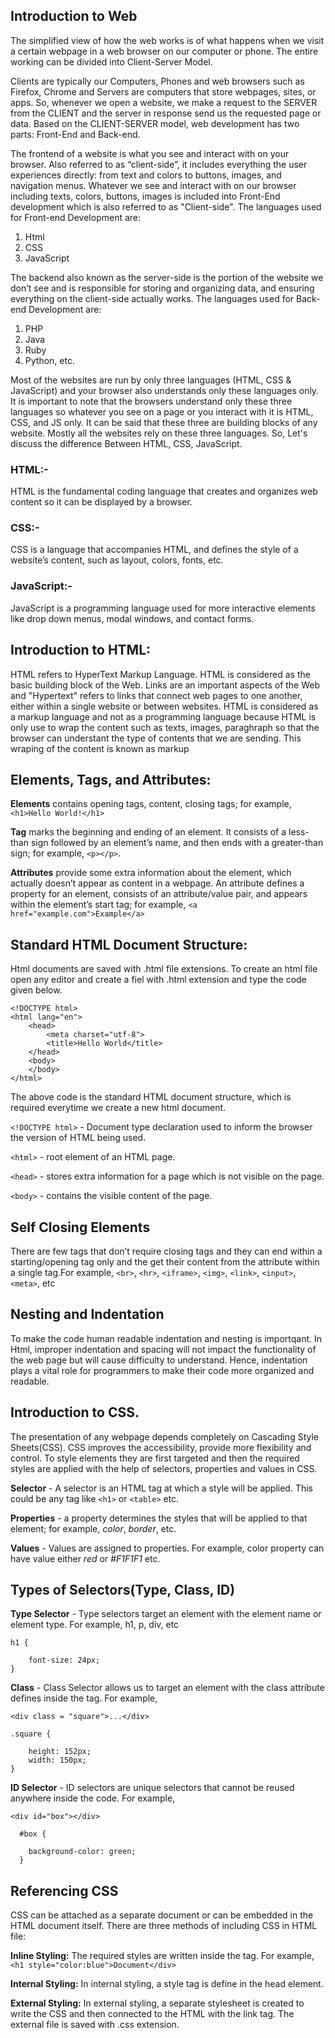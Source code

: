 
## Introduction to Web
The simplified view of how the web works is of what happens when we visit a certain webpage in a web browser on our computer or phone. The entire working can be divided into Client-Server Model.

Clients are typically our Computers, Phones and web browsers such as Firefox, Chrome and Servers are computers that store webpages, sites, or apps. So, whenever we open a website, we make a request to the SERVER from the CLIENT and the server in response send us the requested page or data.
Based on the CLIENT-SERVER model, web development has two parts: Front-End and Back-end.

The frontend of a website is what you see and interact with on your browser. Also referred to as “client-side”, it includes everything the user experiences directly: from text and colors to buttons, images, and navigation menus.
Whatever we see and interact with on our browser including texts, colors, buttons, images is included into Front-End development which is also referred to as "Client-side".
The languages used for Front-end Development are:
1. Html
2. CSS
3. JavaScript

The backend also known as the server-side is the portion of the website we don’t see and is responsible for storing and organizing data, and ensuring everything on the client-side actually works.
The languages used for Back-end Development are:

1. PHP
2. Java
3. Ruby
4. Python, etc.

Most of the websites are run by only three languages (HTML, CSS & JavaScript) and your browser also understands only these languages only. It is important to note that the browsers understand only these three languages so whatever you see on a page or you interact with it is HTML, CSS, and JS only. It can be said that these three are building blocks of any website. Mostly all the websites rely on these three languages.
So, Let's discuss the difference Between HTML, CSS, JavaScript.

### HTML:- 
HTML is the fundamental coding language that creates and organizes web content so it can be displayed by a browser. 
### CSS:-
CSS is a language that accompanies HTML, and defines the style of a website’s content, such as layout, colors, fonts, etc.
### JavaScript:-
JavaScript is a programming language used for more interactive elements like drop down menus, modal windows, and contact forms.

## Introduction to HTML:
HTML refers to HyperText Markup Language. HTML is considered as the basic building block of the Web. 
Links are an important aspects of the Web and "Hypertext" refers to links that connect web pages to one another, either within a single website or between websites.
HTML is considered as a markup language and not as a programming language because HTML is only use to wrap the content such as texts, images, paraghraph so that the browser can understant the type of contents that we are sending. This wraping of the content is known as markup
## Elements, Tags, and Attributes:

**Elements** contains opening tags, content, closing tags; for example,  
`<h1>Hello World!</h1>`

**Tag** marks the beginning and ending of an element. It consists of a less-than sign followed by an element’s name, and then ends with a greater-than sign; for example, `<p></p>`.

**Attributes** provide some extra information about the element, which actually doesn’t appear as content in a webpage. An attribute defines a property for an element, consists of an attribute/value pair, and appears within the element’s start tag; for example, 
`<a href="example.com">Example</a>`
## Standard HTML Document Structure:
Html documents are saved with .html file extensions. To create an html file open any editor and create a fiel with .html extension and type the code given below.
```
<!DOCTYPE html>
<html lang="en">
  	<head>
   		<meta charset="utf-8">
    	<title>Hello World</title>
  	</head>
  	<body>
 	</body>
</html>
```
The above code is the standard HTML document structure, which is required everytime we create a new html document.

`<!DOCTYPE html>`  - Document type declaration used to inform the browser the version of HTML being used.

`<html>` - root element of an HTML page.

`<head>` - stores extra information for a page which is not visible on the page.

`<body>` - contains the visible content of the page.

## Self Closing Elements
There are few tags that don’t require closing tags and they can end within a starting/opening tag only and the get their content from the attribute within a single tag.For example,
`<br>`, `<hr>`, `<iframe>`, `<img>`, `<link>`, `<input>`, `<meta>`, etc

## Nesting and Indentation
To make the code human readable indentation and nesting is importqant. In Html, improper indentation and spacing will not impact the functionality of the web page but will cause difficulty to understand. Hence, indentation plays a vital role for programmers to make their code more organized and readable.

## Introduction to CSS.
The presentation of any webpage depends completely on Cascading Style Sheets(CSS). CSS improves the accessibility, provide more flexibility and control. To style elements they are first targeted and then the required styles are applied with the help of selectors, properties and values in CSS.

**Selector** - A selector is an HTML tag at which a style will be applied. This could be any tag like `<h1>` or `<table>` etc.

**Properties** - a property determines the styles that will be applied to that element; for example, *color*, *border*, etc.

**Values** - Values are assigned to properties. For example, color property can have value either *red* or *#F1F1F1* etc.

## Types of Selectors(Type, Class, ID)

**Type Selector** - Type selectors target an element with the element name or element type. For example, 
h1, p, div, etc
```
h1 {

	font-size: 24px;
}
```

**Class** - Class Selector allows us to target an element with the class attribute defines inside the tag. For example, 
```
<div class = "square">...</div>

.square {

	height: 152px;
	width: 150px;
}
```
**ID Selector** - ID selectors are unique selectors that cannot be reused anywhere inside the code.
For example,
```
<div id="box"></div>

  #box {

    background-color: green;
  }
```
## Referencing CSS
CSS can be attached as a separate document or can be embedded in the HTML document itself. There are three methods of including CSS in HTML file:

**Inline Styling:** The required styles are written inside the tag. For example,  
```<h1 style="color:blue">Document</div>```

**Internal Styling:**  In internal styling, a style tag is define in the head element. 

**External Styling:** In external styling, a separate stylesheet is created to write the CSS and then connected to the HTML with the link tag. The external file is saved with .css extension. 

